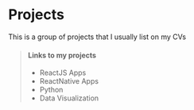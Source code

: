# Projects
This is a group of projects that I usually list on my CVs


> #### Links to my projects
>
> - ReactJS Apps
> - ReactNative Apps
> - Python
> - Data Visualization

